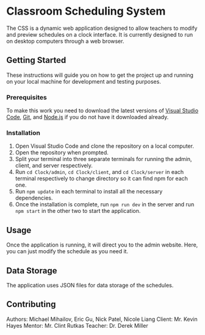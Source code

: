 # Classroom Scheduling System

The CSS is a dynamic web application designed to allow teachers to modify and preview schedules on a clock interface. It is currently designed to run on desktop computers through a web browser.

## Getting Started

These instructions will guide you on how to get the project up and running on your local machine for development and testing purposes.

### Prerequisites

To make this work you need to download the latest versions of [Visual Studio Code](https://code.visualstudio.com/download), [Git](https://git-scm.com/downloads), and [Node.js](https://nodejs.org/en) if you do not have it downloaded already.

### Installation

1. Open Visual Studio Code and clone the repository on a local computer.
2. Open the repository when prompted.
3. Split your terminal into three separate terminals for running the admin, client, and server respectively.
4. Run `cd Clock/admin`, `cd Clock/client`, and `cd Clock/server` in each terminal respectively to change directory so it can find npm for each one.
5. Run `npm update` in each terminal to install all the necessary dependencies.
6. Once the installation is complete, run `npm run dev` in the server and run `npm start` in the other two to start the application.

## Usage

Once the application is running, it will direct you to the admin website. Here, you can just modify the schedule as you need it.

## Data Storage

The application uses JSON files for data storage of the schedules.

## Contributing

Authors: Michael Mihailov, Eric Gu, Nick Patel, Nicole Liang
Client: Mr. Kevin Hayes
Mentor: Mr. Clint Rutkas
Teacher: Dr. Derek Miller
